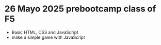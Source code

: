# 26 Mayo 2025 prebootcamp class of F5

- Basic HTML, CSS and JavaScript
- make a simple game with JavaScript